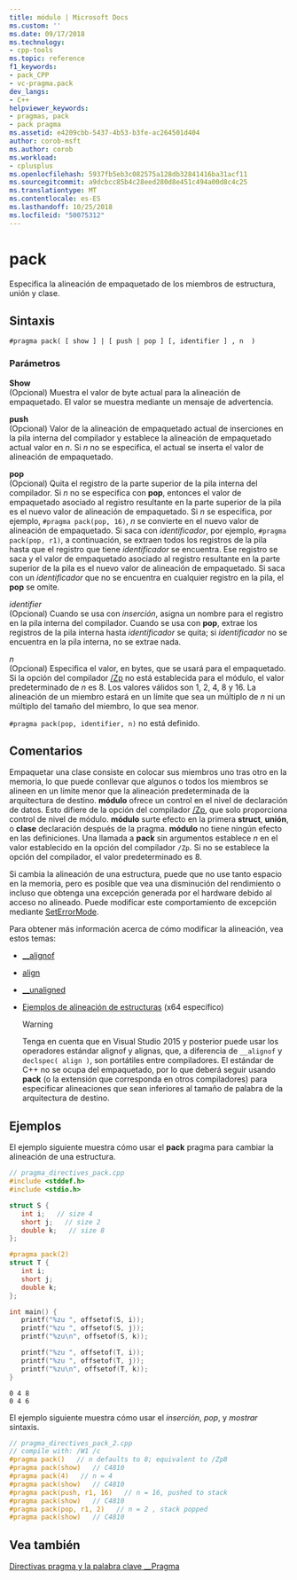 ```yaml
---
title: módulo | Microsoft Docs
ms.custom: ''
ms.date: 09/17/2018
ms.technology:
- cpp-tools
ms.topic: reference
f1_keywords:
- pack_CPP
- vc-pragma.pack
dev_langs:
- C++
helpviewer_keywords:
- pragmas, pack
- pack pragma
ms.assetid: e4209cbb-5437-4b53-b3fe-ac264501d404
author: corob-msft
ms.author: corob
ms.workload:
- cplusplus
ms.openlocfilehash: 5937fb5eb3c082575a128db32841416ba31acf11
ms.sourcegitcommit: a9dcbcc85b4c28eed280d8e451c494a00d8c4c25
ms.translationtype: MT
ms.contentlocale: es-ES
ms.lasthandoff: 10/25/2018
ms.locfileid: "50075312"
---
```

# <a name="pack"></a>pack
Especifica la alineación de empaquetado de los miembros de estructura, unión y clase.

## <a name="syntax"></a>Sintaxis

```
#pragma pack( [ show ] | [ push | pop ] [, identifier ] , n  )
```

### <a name="parameters"></a>Parámetros

**Show**<br/>
(Opcional) Muestra el valor de byte actual para la alineación de empaquetado. El valor se muestra mediante un mensaje de advertencia.

**push**<br/>
(Opcional) Valor de la alineación de empaquetado actual de inserciones en la pila interna del compilador y establece la alineación de empaquetado actual valor en *n*. Si *n* no se especifica, el actual se inserta el valor de alineación de empaquetado.

**pop**<br/>
(Opcional) Quita el registro de la parte superior de la pila interna del compilador. Si *n* no se especifica con **pop**, entonces el valor de empaquetado asociado al registro resultante en la parte superior de la pila es el nuevo valor de alineación de empaquetado. Si *n* se especifica, por ejemplo, `#pragma pack(pop, 16)`, *n* se convierte en el nuevo valor de alineación de empaquetado. Si saca con *identificador*, por ejemplo, `#pragma pack(pop, r1)`, a continuación, se extraen todos los registros de la pila hasta que el registro que tiene *identificador* se encuentra. Ese registro se saca y el valor de empaquetado asociado al registro resultante en la parte superior de la pila es el nuevo valor de alineación de empaquetado. Si saca con un *identificador* que no se encuentra en cualquier registro en la pila, el **pop** se omite.

*identifier*<br/>
(Opcional) Cuando se usa con *inserción*, asigna un nombre para el registro en la pila interna del compilador. Cuando se usa con **pop**, extrae los registros de la pila interna hasta *identificador* se quita; si *identificador* no se encuentra en la pila interna, no se extrae nada.

*n*<br/>
(Opcional) Especifica el valor, en bytes, que se usará para el empaquetado. Si la opción del compilador [/Zp](../build/reference/zp-struct-member-alignment.md) no está establecida para el módulo, el valor predeterminado de *n* es 8. Los valores válidos son 1, 2, 4, 8 y 16. La alineación de un miembro estará en un límite que sea un múltiplo de *n* ni un múltiplo del tamaño del miembro, lo que sea menor.

`#pragma pack(pop, identifier, n)` no está definido.

## <a name="remarks"></a>Comentarios

Empaquetar una clase consiste en colocar sus miembros uno tras otro en la memoria, lo que puede conllevar que algunos o todos los miembros se alineen en un límite menor que la alineación predeterminada de la arquitectura de destino. **módulo** ofrece un control en el nivel de declaración de datos. Esto difiere de la opción del compilador [/Zp](../build/reference/zp-struct-member-alignment.md), que solo proporciona control de nivel de módulo. **módulo** surte efecto en la primera **struct**, **unión**, o **clase** declaración después de la pragma. **módulo** no tiene ningún efecto en las definiciones. Una llamada a **pack** sin argumentos establece *n* en el valor establecido en la opción del compilador `/Zp`. Si no se establece la opción del compilador, el valor predeterminado es 8.

Si cambia la alineación de una estructura, puede que no use tanto espacio en la memoria, pero es posible que vea una disminución del rendimiento o incluso que obtenga una excepción generada por el hardware debido al acceso no alineado.  Puede modificar este comportamiento de excepción mediante [SetErrorMode](https://msdn.microsoft.com/library/windows/desktop/ms680621).

Para obtener más información acerca de cómo modificar la alineación, vea estos temas:

- [__alignof](../cpp/alignof-operator.md)

- [align](../cpp/align-cpp.md)

- [__unaligned](../cpp/unaligned.md)

- [Ejemplos de alineación de estructuras](../build/examples-of-structure-alignment.md) (x64 específico)

   > [!WARNING]
   > Tenga en cuenta que en Visual Studio 2015 y posterior puede usar los operadores estándar alignof y alignas, que, a diferencia de `__alignof` y `declspec( align )`, son portátiles entre compiladores. El estándar de C++ no se ocupa del empaquetado, por lo que deberá seguir usando **pack** (o la extensión que corresponda en otros compiladores) para especificar alineaciones que sean inferiores al tamaño de palabra de la arquitectura de destino.

## <a name="examples"></a>Ejemplos

El ejemplo siguiente muestra cómo usar el **pack** pragma para cambiar la alineación de una estructura.

```cpp
// pragma_directives_pack.cpp
#include <stddef.h>
#include <stdio.h>

struct S {
   int i;   // size 4
   short j;   // size 2
   double k;   // size 8
};

#pragma pack(2)
struct T {
   int i;
   short j;
   double k;
};

int main() {
   printf("%zu ", offsetof(S, i));
   printf("%zu ", offsetof(S, j));
   printf("%zu\n", offsetof(S, k));

   printf("%zu ", offsetof(T, i));
   printf("%zu ", offsetof(T, j));
   printf("%zu\n", offsetof(T, k));
}
```

```Output
0 4 8
0 4 6
```

El ejemplo siguiente muestra cómo usar el *inserción*, *pop*, y *mostrar* sintaxis.

```cpp
// pragma_directives_pack_2.cpp
// compile with: /W1 /c
#pragma pack()   // n defaults to 8; equivalent to /Zp8
#pragma pack(show)   // C4810
#pragma pack(4)   // n = 4
#pragma pack(show)   // C4810
#pragma pack(push, r1, 16)   // n = 16, pushed to stack
#pragma pack(show)   // C4810
#pragma pack(pop, r1, 2)   // n = 2 , stack popped
#pragma pack(show)   // C4810
```

## <a name="see-also"></a>Vea también

[Directivas pragma y la palabra clave __Pragma](../preprocessor/pragma-directives-and-the-pragma-keyword.md)